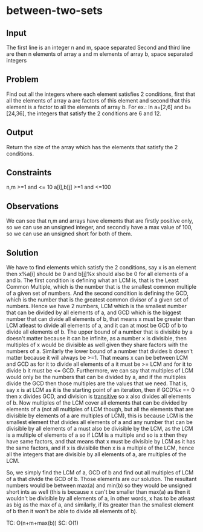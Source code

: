 # between-two-sets 
## Input 
The first line is an integer n and m, space separated
Second and third line are then n elements of array a and m elements of array b, space separated integers
## Problem 
Find out all the integers where each element satisfies 2 conditions, first that all the elements of array a are factors of this element and second that this element is a factor to all the elements of array b.
For ex.:
In a=[2,6] and b=[24,36], the integers that satisfy the 2 conditions are 6 and 12.
## Output 
Return the size of the array which has the elements that satisfy the 2 conditions.
## Constraints 
n,m >=1 and <= 10
a[i],b[j] >=1 and <=100
## Observations 
We can see that n,m and arrays have elements that are firstly positive only, so we can use an unsigned integer, and secondly have a max value of 100, so we can use an unsigned short for both of them.
## Solution 
We have to find elements which satisfy the 2 conditions, say x is an element then x%a[i] should be 0 and b[j]%x should also be 0 for all elements of a and b.
The first condition is defining what an LCM is, that is the Least Common Multiple, which is the number that is the smallest common multiple of a given set of numbers. And the second condition is defining the GCD, which is the number that is the greatest common divisor of a given set of numbers. 
Hence we have 2 numbers, LCM which is the smallest number that can be divided by all elements of a, and GCD which is the biggest number that can divide all elements of b, that means x must be greater than LCM atleast to divide all elements of a, and it can at most be GCD of b to divide all elements of b. The upper bound of a number that is divisible by a doesn't matter because it can be infinite, as a number x is divisible, then multiples of x would be divisible as well given they share factors with the numbers of a. Similarly the lower bound of a number that divides b doesn't matter because it will always be >=1. That means x can be between LCM and GCD as for it to divide all elements of a it must be >= LCM and for it to divide b it must be <= GCD. 
Furthermore, we can say that multiples of LCM would only be the numbers that can be divided by a, and if the multiples divide the GCD then those multiples are the values that we need. That is, say x is at LCM as it is the starting point of an iteration, then if GCD%x == 0 then x divides GCD, and division is [transitive](https://www.chilimath.com/lessons/basic-math-proofs/if-a-divides-b-and-b-divides-c-then-a-divides-c/) so x also divides all elements of b. Now multiples of the LCM cover all elements that can be divided by elements of a (not all multiples of LCM though, but all the elements that are divisible by elements of a are multiples of LCM), this is because LCM is the smallest element that divides all elements of a and any number that can be divisible by all elements of a must also be divisible by the LCM, as the LCM is a multiple of elements of a so if LCM is a multiple and so is x then they have same factors, and that means that x must be divisible by LCM as it has the same factors, and if x is divisibile then x is a multiple of the LCM, hence all the integers that are divisible by all elements of a, are multiples of the LCM.

So, we simply find the LCM of a, GCD of b and find out all multiples of LCM of a that divide the GCD of b. Those elements are our solution.
The resultant numbers would be between max(a) and min(b) so they would be unsigned short ints as well (this is because x can't be smaller than max(a) as then it wouldn't be divisible by all elements of a, in other words, x has to be atleast as big as the max of a, and similarly, if its greater than the smallest element of b then it won't be able to divide all elements of b). 

TC: O(n+m+max(b)) SC: O(1) 
